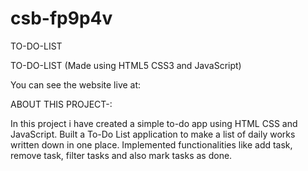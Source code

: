 # csb-fp9p4v

TO-DO-LIST

TO-DO-LIST (Made using HTML5 CSS3 and JavaScript)

You can see the website live at: 

ABOUT THIS PROJECT-:

In this project i have created a simple to-do app using HTML CSS and JavaScript.
Built a To-Do List application to make a list of daily works written down in one place.
Implemented functionalities like add task, remove task, filter tasks and also mark tasks as done.
